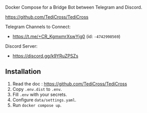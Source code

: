 Docker Compose for a Bridge Bot between Telegram and Discord.

https://github.com/TediCross/TediCross

Telegram Channels to Connect:
- https://t.me/+CR_KgmxmrXswYjg0  (id: `-4742998569`)

Discord Server:
- https://discord.gg/k9YRuZPSZs


## Installation

1. Read the doc : https://github.com/TediCross/TediCross
2. Copy `.env.dist` to `.env`.
3. Fill `.env` with your secrets.
4. Configure `data/settings.yaml`.
5. Run `docker compose up`.

